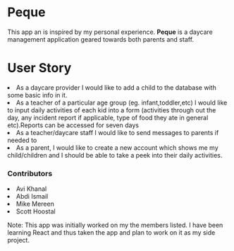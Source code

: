 # Peque

This app an is inspired by my personal experience. **Peque** is a daycare management application geared towards both parents and staff. 



# User Story

 <li>As a daycare provider I would like to add a child to the database with some basic info in it.
 <li> As a teacher of a particular age group (eg. infant,toddler,etc) I would like to input daily activities of each
  kid into a form (activities through out the day, any incident report if applicable, type of food they ate in general etc).Reports can be accessed for seven days
  <li>As a teacher/daycare staff I would like to send messages to parents if needed to
  
  <li>As  a parent, I would like to create a new account which shows me my child/children and I should be able to 
  take a peek into their daily activities.

  <h3>Contributors</h3>
<li>Avi Khanal</li>
<li>Abdi Ismail</li>
<li>Mike Mereen</li>
<li>Scott Hoostal</li>

Note: This app was initially worked on my the members listed. I have been learning React and thus taken the app and plan to work on it as my side project.
